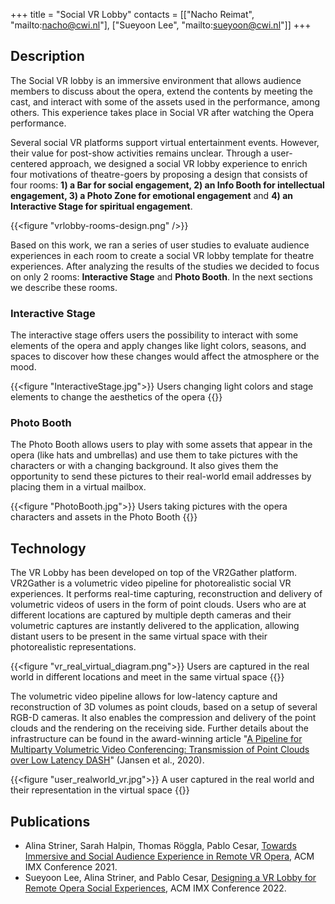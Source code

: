 +++
title = "Social VR Lobby"
contacts = [["Nacho Reimat", "mailto:nacho@cwi.nl"], ["Sueyoon Lee", "mailto:sueyoon@cwi.nl"]]
+++

## Description

The Social VR lobby is an immersive environment that allows audience members to
discuss about the opera, extend the contents by meeting the cast, and interact
with some of the assets used in the performance, among others. This experience
takes place in Social VR after watching the Opera performance.

Several social VR platforms support virtual entertainment events. However, their
value for post-show activities remains unclear. Through a user-centered
approach, we designed a social VR lobby experience to enrich four motivations
of theatre-goers by proposing a design that consists of four rooms: **1) a Bar
for social engagement, 2) an Info Booth for intellectual engagement, 3) a Photo
Zone for emotional engagement** and **4) an Interactive Stage for spiritual engagement**.

{{<figure "vrlobby-rooms-design.png" />}}

Based on this work, we ran a series of user studies to evaluate audience
experiences in each room to create a social VR lobby template for theatre
experiences. After analyzing the results of the studies we decided to focus on
only 2 rooms: **Interactive Stage** and **Photo Booth**. In the next sections
we describe these rooms.

### Interactive Stage

The interactive stage offers users the possibility to interact with some
elements of the opera and apply changes like light colors, seasons, and spaces
to discover how these changes would affect the atmosphere or the mood.

{{<figure "InteractiveStage.jpg">}}
  Users changing light colors and stage elements to change the aesthetics of the opera
{{</figure>}}

### Photo Booth

The Photo Booth allows users to play with some assets that appear in the opera
(like hats and umbrellas) and use them to take pictures with the characters or
with a changing background. It also gives them the opportunity to send these
pictures to their real-world email addresses by placing them in a virtual
mailbox.

{{<figure "PhotoBooth.jpg">}}
  Users taking pictures with the opera characters and assets in the Photo Booth
{{</figure>}}

## Technology

The VR Lobby has been developed on top of the VR2Gather platform. VR2Gather is
a volumetric video pipeline for photorealistic social VR experiences. It
performs real-time capturing, reconstruction and delivery of volumetric videos
of users in the form of point clouds. Users who are at different locations are
captured by multiple depth cameras and their volumetric captures are instantly
delivered to the application, allowing distant users to be present in the same
virtual space with their photorealistic representations.

{{<figure "vr_real_virtual_diagram.png">}}
  Users are captured in the real world in different locations and meet in the same virtual space
{{</figure>}}

The volumetric video pipeline allows for low-latency capture and reconstruction
of 3D volumes as point clouds, based on a setup of several RGB-D cameras. It
also enables the compression and delivery of the point clouds and the rendering
on the receiving side. Further details about the infrastructure can be found in
the award-winning article "[A Pipeline for Multiparty Volumetric Video Conferencing: Transmission of Point Clouds over Low Latency DASH](https://doi.org/10.1145/3339825.3393578)" (Jansen et al., 2020).

{{<figure "user_realworld_vr.jpg">}}
  A user captured in the real world and their representation in the virtual space
{{</figure>}}

## Publications

- Alina Striner, Sarah Halpin, Thomas Röggla, Pablo Cesar, [Towards Immersive and Social Audience Experience in Remote VR Opera](https://dl.acm.org/doi/abs/10.1145/3452918.3465490), ACM IMX Conference 2021.
- Sueyoon Lee, Alina Striner, and Pablo Cesar, [Designing a VR Lobby for Remote Opera Social Experiences](https://dl.acm.org/doi/abs/10.1145/3505284.3532980), ACM IMX Conference 2022.
